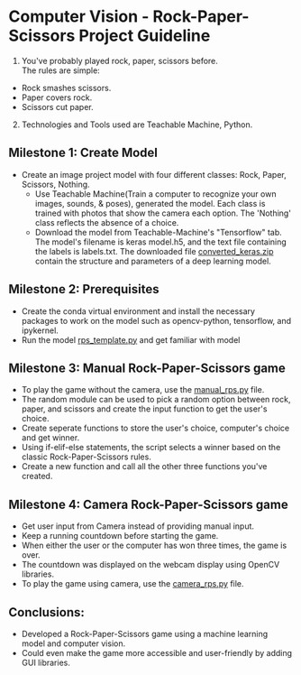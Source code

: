 # Computer Vision - Rock-Paper-Scissors Project Guideline
1. You've probably played rock, paper, scissors before.  
The rules are simple:
- Rock smashes scissors.
- Paper covers rock.
- Scissors cut paper.
2. Technologies and Tools used are Teachable Machine, Python.
## Milestone 1: Create Model
- Create an image project model with four different classes: Rock, Paper, Scissors, Nothing.
  - Use Teachable Machine(Train a computer to recognize your own images, sounds, & poses), generated the model. Each class is trained with photos that show the camera each option. The 'Nothing' class reflects the absence of a choice. 
  - Download the model from Teachable-Machine's "Tensorflow" tab. The model's filename is keras model.h5, and the text file containing the labels is labels.txt. The downloaded file [converted_keras.zip](converted_keras.zip) contain the structure and parameters of a deep learning model.
## Milestone 2: Prerequisites
- Create the conda virtual environment and install the necessary packages to work on the model such as opencv-python, tensorflow, and ipykernel.
- Run the model [rps_template.py](rps_template.py) and get familiar with model
## Milestone 3: Manual Rock-Paper-Scissors game
- To play the game without the camera, use the [manual_rps.py](manual_rps.py) file.
- The random module can be used to pick a random option between rock, paper, and scissors and create the input function to get the user's choice.
- Create seperate functions to store the user's choice, computer's choice and get winner.
- Using if-elif-else statements, the script selects a winner based on the classic Rock-Paper-Scissors rules.
- Create a new function and call all the other three functions you've created.
## Milestone 4: Camera Rock-Paper-Scissors game
- Get user input from Camera instead of providing manual input.
- Keep a running countdown before starting the game.
- When either the user or the computer has won three times, the game is over.
- The countdown was displayed on the webcam display using OpenCV libraries.
- To play the game using camera, use the [camera_rps.py](camera_rps.py) file.
## Conclusions:
- Developed a Rock-Paper-Scissors game using a machine learning model and computer vision. 
- Could even make the game more accessible and user-friendly by adding GUI libraries.
